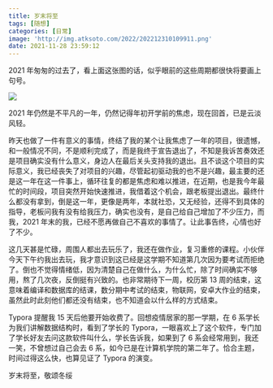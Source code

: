 ```yaml
---
title: 岁末将至
tags: [随想]
categories: [日常]
image: 'http://img.atksoto.com/2022/202212310109911.png'
date: 2021-11-28 23:59:12
---
```


2021 年匆匆的过去了，看上面这张图的话，似乎眼前的这些周期都很快将要画上句号。

![](http://img.atksoto.com/2022/202212310109341.png)

2021 年仍然是不平凡的一年，仍然记得年初开学前的焦虑，现在回首，已是云淡风轻。

昨天也做了一件有意义的事情，终结了我的某个让我焦虑了一年的项目，很遗憾，和一般情况不同，不是顺利完成了，而是我终于宣告退出了，不知是我诉苦奏效还是项目确实没有什么意义，身边人在最后关头支持我的退出。且不谈这个项目的实际意义，我已经丧失了对项目的兴趣，尽管起初驱动我的也不是兴趣，最主要的还是这一年在这一件事上，循环往复的都是焦虑和难以推进，在近期，也是我今年最忙的时间段，项目突然开始快速推进，我借着这个机会，跟老板提出退出。最终什么都没有拿到，倒是这一年，更像是两年，本就社恐，又无经验，还得不到具体的指导，老板问我有没有给我压力，确实也没有，是自己给自己增加了不少压力，而我，2021 年末的我，已经不愿再做自己不喜欢的事情了。让此事告终，心情也好了不少。

这几天甚是忙碌，周围人都出去玩乐了，我还在做作业，复习重修的课程。小伙伴今天下午约我出去玩，我才意识到这已经是这学期不知道第几次因为要考试而拒绝了。倒也不觉得情绪低，因为清楚自己在做什么，为什么忙，除了时间确实不够用，熬了几次夜，反倒挺有兴致的。也非常期待下一周，校历第 13 周的结束，这意味着编译和数据库的结课，数分期中考试的结束，物联网，安卓大作业的结束，虽然此时此刻他们都还没有结束，也不知道会以什么样的方式结束。

Typora 提醒我 15 天后他要开始收费了。回想疫情居家的那一学期，在 6 系学长为我们讲解数据结构时，看到了学长的 Typora，一眼喜欢上了这个软件，专门加了学长好友去问这款软件叫什么，学长告诉我，如果到了 6 系会经常用到，我还一笑，不曾想过自己会去 6 系，如今已是在计算机学院的第二年了。恰合主题，时间过得这么快，也算见证了 Typora 的演变。

岁末将至，敬颂冬绥
